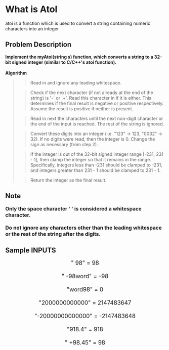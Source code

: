 # What is AtoI
atoi is a function which is used to convert a string containing numeric characters into an integer
## Problem Description
<b>
Implement the myAtoi(string s) function, which converts a string to a 32-bit signed integer (similar to C/C++'s atoi function).
</b>
<br>
<br>
<b>Algorithm</b>

>>Read in and ignore any leading whitespace.
>
>>Check if the next character (if not already at the end of the string) is '-' or '+'. Read this character in if it is either. This determines if the final result is negative or positive respectively. Assume the result is positive if neither is present.
>
>>Read in next the characters until the next non-digit character or the end of the input is reached. The rest of the string is ignored.
>
>>Convert these digits into an integer (i.e. "123" -> 123, "0032" -> 32). If no digits were read, then the integer is 0. Change the sign as necessary (from step 2).
>
>>If the integer is out of the 32-bit signed integer range [-231, 231 - 1], then clamp the integer so that it remains in the range. Specifically, integers less than -231 should be clamped to -231, and integers greater than 231 - 1 should be clamped to 231 - 1.
>
>>Return the integer as the final result.

## Note

<font size="3">
<b>
Only the space character ' ' is considered a whitespace character.
<br><br>
Do not ignore any characters other than the leading whitespace or the rest of the string after the digits.
</b>
</font>

## Sample INPUTS
<p align="center">
<font size=4">
"   98" = 98
<br><br>
"   -98word" = -98
<br><br>
"word98" = 0
<br><br>
"2000000000000" = 2147483647
<br><br>
"-20000000000000" = -2147483648
<br><br>
"918.4" = 918
<br><br>
"   +98.45" = 98
<br><br>
</font>
</p>